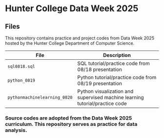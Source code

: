 # Hunter College Data Week 2025

## Files

This repository contains practice and project codes from Data Week 2025 hosted by the Hunter College Department of Computer Science.

| File                                     | Description                                                              |
|------------------------------------------|--------------------------------------------------------------------------|
| `sql0818.sql`                            | SQL tutorial/practice code from 08/18 presentation                                |
| `python_0819`                            | Python tutorial/practice code from 08/19 presentation                          |
| `pythonmachinelearning_0820`             | Python visualization and supervised machine learning tutorial/practice code     |

### Source codes are adopted from the Data Week 2025 curriculum. This repository serves as practice for data analysis.
